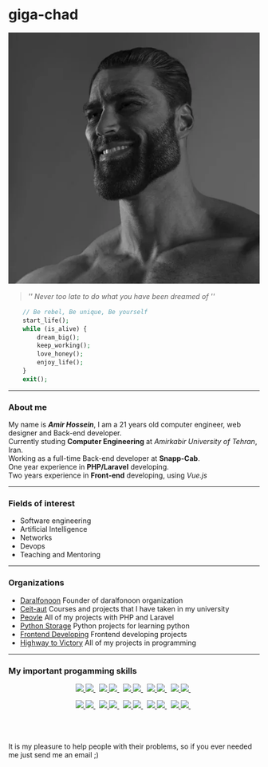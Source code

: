 # giga-chad
<p align="center">

  <img src="./icons/4_5861882871521742335.png" />

> _'' Never too late to do what you have been dreamed of ''_

</p>

```php
    // Be rebel, Be unique, Be yourself
    start_life();
    while (is_alive) {
	    dream_big();
	    keep_working();
	    love_honey();	
	    enjoy_life();
    }
    exit();
```
___

### About me
My name is ***Amir Hossein***, I am a 21 years old computer engineer, web designer and Back-end developer.<br />
Currently studing **Computer Engineering** at _Amirkabir University of Tehran_, Iran.<br />
Working as a full-time Back-end developer at **Snapp-Cab**.<br />
One year experience in **PHP/Laravel** developing.<br />
Two years experience in **Front-end** developing, using _Vue.js_<br />

___

### Fields of interest
- Software engineering
- Artificial Intelligence
- Networks
- Devops
- Teaching and Mentoring

 ___

### Organizations
- [Daralfonoon](https://github.com/AUT-Daralfonoon) Founder of daralfonoon organization
- [Ceit-aut](https://github.com/CEIT-AUT) Courses and projects that I have taken in my university
- [Peovle](https://github.com/Peovle) All of my projects with PHP and Laravel
- [Python Storage](https://github.com/python-storage) Python projects for learning python
- [Frontend Developing](https://github.com/frontend-developing) Frontend developing projects
- [Highway to Victory](https://github.com/highway-to-victory) All of my projects in programming

 ___

### My important progamming skills
<p align="center">

<a target="_blank" href="https://github.com/yurijserrano/LANGUAGES-TOOLS-LOGOS/tree/master/ides">
	<img src="https://img.shields.io/badge/C%20Programming%20Language-gray?style=for-the-badge&color=666666" />
	<img src="https://github.com/yurijserrano/Github-Profile-Readme-Logos/blob/master/programming%20languages/c.svg" width="30" />
</a>&nbsp;
<a target="_blank" href="https://github.com/yurijserrano/LANGUAGES-TOOLS-LOGOS/tree/master/databases">
	<img src="https://img.shields.io/badge/Ruby-red?style=for-the-badge&color=70092f" />
	<img src="https://github.com/yurijserrano/Github-Profile-Readme-Logos/blob/master/programming%20languages/ruby.svg" width="30" />
</a>&nbsp;
<a target="_blank" href="https://github.com/yurijserrano/LANGUAGES-TOOLS-LOGOS/tree/master/frameworks">
	<img src="https://img.shields.io/badge/Python-blue?style=for-the-badge&color=094e87" />
	<img src="https://github.com/yurijserrano/Github-Profile-Readme-Logos/blob/master/programming%20languages/python.svg" width="30" />
</a>&nbsp;
<a target="_blank" href="https://github.com/yurijserrano/LANGUAGES-TOOLS-LOGOS/tree/master/text%20editors">
	<img src="https://img.shields.io/badge/PHP-purple?style=for-the-badge&color=5821d9" />
	<img src="https://github.com/yurijserrano/Github-Profile-Readme-Logos/blob/master/programming%20languages/php.png" width="30" />
</a>&nbsp;
<a target="_blank" href="https://github.com/yurijserrano/LANGUAGES-TOOLS-LOGOS/tree/master/others">
	 <img src="https://img.shields.io/badge/Laravel-orange?style=for-the-badge&color=fc6500" />
	 <img src="https://github.com/yurijserrano/Github-Profile-Readme-Logos/blob/master/frameworks/laravel.svg" width="30" />
</a>&nbsp;

</p>

<p align="center">

<a target="_blank" href="https://github.com/yurijserrano/LANGUAGES-TOOLS-LOGOS/tree/master/others">
	<img src="https://img.shields.io/badge/Golang-blue?style=for-the-badge&color=03f0fc" />
	<img src="https://github.com/yurijserrano/Github-Profile-Readme-Logos/blob/master/programming%20languages/go.svg" width="30" />
</a>&nbsp;
<a target="_blank" href="https://github.com/yurijserrano/LANGUAGES-TOOLS-LOGOS/tree/master/databases">
	<img src="https://img.shields.io/badge/JavaScript-black?style=for-the-badge&color=d9d021" />
	<img src="https://github.com/yurijserrano/Github-Profile-Readme-Logos/blob/master/programming%20languages/javascript.svg" width="30" />
</a>&nbsp;
<a target="_blank" href="https://github.com/yurijserrano/LANGUAGES-TOOLS-LOGOS/tree/master/cloud">
	<img src="https://img.shields.io/badge/Vue.js-green?style=for-the-badge&color=09875f" />
	<img src="https://github.com/yurijserrano/Github-Profile-Readme-Logos/blob/master/frameworks/vuejs.svg" width="30" />
</a>&nbsp;
<a target="_blank" href="https://github.com/yurijserrano/LANGUAGES-TOOLS-LOGOS/tree/master/cloud">
	<img src="https://img.shields.io/badge/ShellScript-black?style=for-the-badge&color=09cc5f" />
	<img src="https://github.com/yurijserrano/Github-Profile-Readme-Logos/blob/master/programming%20languages/bash.svg" width="30" />
</a>&nbsp;
<a target="_blank" href="https://github.com/yurijserrano/LANGUAGES-TOOLS-LOGOS/tree/master/cloud">
	<img src="https://img.shields.io/badge/Docker-blue?style=for-the-badge&color=0977bb" />
	<img src="https://github.com/yurijserrano/Github-Profile-Readme-Logos/blob/master/cloud/docker.svg" width="30" />
</a>&nbsp;

</p>

<br /><br /><br />
It is my pleasure to help people with their problems, so if you ever needed me just send me an email ;)
